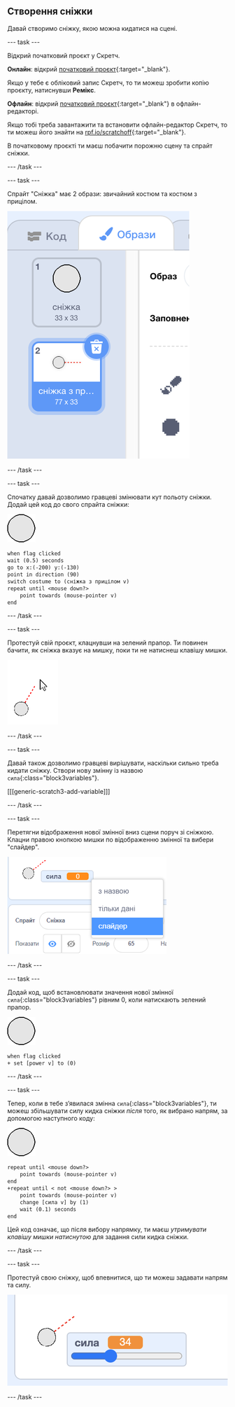 ## Створення сніжки

Давай створимо сніжку, якою можна кидатися на сцені.

--- task ---

Відкрий початковий проєкт у Скретч.

**Онлайн**: відкрий [початковий проєкт](https://scratch.mit.edu/projects/399260066){:target="_blank"}.

Якщо у тебе є обліковий запис Скретч, то ти можеш зробити копію проєкту, натиснувши **Ремікс**.

**Офлайн**: відкрий [початковий проєкт](https://rpf.io/p/uk-UA/snowball-fight-go){:target="_blank"} в офлайн-редакторі.

Якщо тобі треба завантажити та встановити офлайн-редактор Скретч, то ти можеш його знайти на [rpf.io/scratchoff](https://rpf.io/scratchoff){:target="_blank"}.

В початковому проєкті ти маєш побачити порожню сцену та спрайт сніжки.

--- /task ---

--- task ---

Спрайт "Сніжка" має 2 образи: звичайний костюм та костюм з прицілом.

![образи сніжки](images/snow-costume.png)

--- /task ---

--- task ---

Спочатку давай дозволимо гравцеві змінювати кут польоту сніжки. Додай цей код до свого спрайта сніжки:

![спрайт сніжки](images/snowball-sprite.png)

```blocks3
when flag clicked
wait (0.5) seconds
go to x:(-200) y:(-130)
point in direction (90)
switch costume to (сніжка з прицілом v)
repeat until <mouse down?>
    point towards (mouse-pointer v)
end
```

--- /task ---

--- task ---

Протестуй свій проєкт, клацнувши на зелений прапор. Ти повинен бачити, як сніжка вказує на мишку, поки ти не натиснеш клавішу мишки.

![приціл сніжки, що вказує на курсор мишки](images/snow-mouse.png)

--- /task ---

--- task ---

Давай також дозволимо гравцеві вирішувати, наскільки сильно треба кидати сніжку. Створи нову змінну із назвою `сила`{:class="block3variables"}.

[[[generic-scratch3-add-variable]]]

--- /task ---

--- task ---

Перетягни відображення нової змінної вниз сцени поруч зі сніжкою. Клацни правою кнопкою мишки по відображенню змінної та вибери "слайдер".

![змінна перетворена на слайдер](images/snow-slider.png)

--- /task ---

--- task ---

Додай код, щоб встановлювати значення нової змінної `сила`{:class="block3variables"} рівним 0, коли натискають зелений прапор.

![спрайт сніжки](images/snowball-sprite.png)

```blocks3
when flag clicked
+ set [power v] to (0)
```

--- /task ---

--- task ---

Тепер, коли в тебе з’явилася змінна `сила`{:class="block3variables"}, ти можеш збільшувати силу кидка сніжки _після_ того, як вибрано напрям, за допомогою наступного коду:

![спрайт сніжки](images/snowball-sprite.png)

```blocks3
repeat until <mouse down?>
    point towards (mouse-pointer v)
end
+repeat until < not <mouse down?> >
    point towards (mouse-pointer v)
    change [сила v] by (1)
    wait (0.1) seconds
end
```

Цей код означає, що після вибору напрямку, ти маєш _утримувати клавішу мишки натиснутою_ для задання сили кидка сніжки.

--- /task ---

--- task ---

Протестуй свою сніжку, щоб впевнитися, що ти можеш задавати напрям та силу.

![змінна сили із значенням 34 поруч із прицілом сніжки](images/snow-test.png)

--- /task ---

